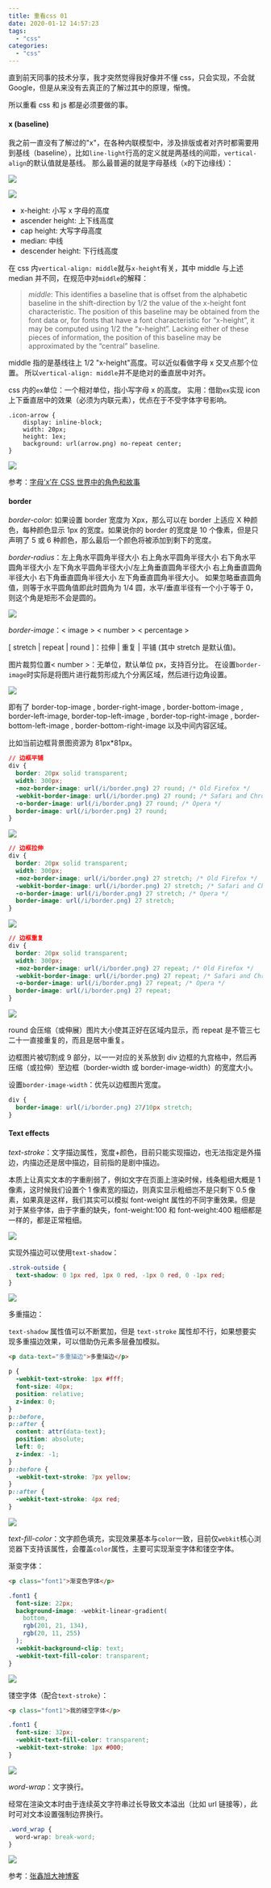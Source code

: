```yaml
---
title: 重看css 01
date: 2020-01-12 14:57:23
tags:
  - "css"
categories:
  - "css"
---
```


直到前天同事的技术分享，我才突然觉得我好像并不懂 css，只会实现，不会就 Google，但是从来没有去真正的了解过其中的原理，惭愧。

所以重看 css 和 js 都是必须要做的事。

#### x (baseline)

我之前一直没有了解过的"x"，在各种内联模型中，涉及排版或者对齐时都需要用到基线（baseline），比如`line-light`行高的定义就是两基线的间距，`vertical-align`的默认值就是基线。
那么最普遍的就是字母基线（`x`的下边缘线）：

![](https://image.zhangxinxu.com/image/blog/201506/2015-06-28_105734.png)

![](https://image.zhangxinxu.com/image/blog/201506/410px-Typography_Line_Terms.svg.png)

- x-height: 小写 x 字母的高度
- ascender height: 上下线高度
- cap height: 大写字母高度
- median: 中线
- descender height: 下行线高度

在 css 内`vertical-align: middle`就与`x-height`有关，其中 middle 与上述 median 并不同，在规范中对`middle`的解释：

> _middle_: This identifies a baseline that is offset from the alphabetic baseline in the shift-direction by 1/2 the value of the x-height font characteristic. The position of this baseline may be obtained from the font data or, for fonts that have a font characteristic for “x-height”, it may be computed using 1/2 the “x-height”. Lacking either of these pieces of information, the position of this baseline may be approximated by the “central” baseline.

middle 指的是基线往上 1/2 "x-height"高度。可以近似看做字母 x 交叉点那个位置。
所以`vertical-align: middle`并不是绝对的垂直居中对齐。

css 内的`ex`单位：一个相对单位，指小写字母 x 的高度。
实用：借助`ex`实现 icon 上下垂直居中的效果（必须为内联元素），优点在于不受字体字号影响。

```
.icon-arrow {
    display: inline-block;
    width: 20px;
    height: 1ex;
    background: url(arrow.png) no-repeat center;
}
```

![](https://image.zhangxinxu.com/image/blog/201506/2015-06-28_143139.png)

参考：[字母’x’在 CSS 世界中的角色和故事](https://www.zhangxinxu.com/wordpress/2015/06/about-letter-x-of-css/)

#### border

_border-color_: 如果设置 border 宽度为 Xpx，那么可以在 border 上适应 X 种颜色，每种颜色显示 1px 的宽度。如果说你的 border 的宽度是 10 个像素，但是只声明了 5 或 6 种颜色，那么最后一个颜色将被添加到剩下的宽度。

_border-radius_：左上角水平圆角半径大小 右上角水平圆角半径大小 右下角水平圆角半径大小 左下角水平圆角半径大小/左上角垂直圆角半径大小 右上角垂直圆角半径大小 右下角垂直圆角半径大小 左下角垂直圆角半径大小。
如果忽略垂直圆角值，则等于水平圆角值即此时圆角为 1/4 圆，水平/垂直半径有一个小于等于 0，则这个角是矩形不会是圆的。

![](https://image.zhangxinxu.com/image/blog/201511/2015-11-01_191017-highlight.png)

_border-image_：< image > < number > < percentage >

[ stretch | repeat | round ]：拉伸 | 重复 | 平铺 (其中 stretch 是默认值)。

图片裁剪位置< number >：无单位，默认单位 px，支持百分比。
在设置`border-image`时实际是将图片进行裁剪形成九个分离区域，然后进行边角设置。

![](http://image.zhangxinxu.com/image/blog/201001/jiugong.gif)

即有了 border-top-image , border-right-image , border-bottom-image , border-left-image, border-top-left-image , border-top-right-image , border-bottom-left-image , border-bottom-right-image 以及中间内容区域。

比如当前边框背景图资源为 81px\*81px。

```css
// 边框平铺
div {
  border: 20px solid transparent;
  width: 300px;
  -moz-border-image: url(/i/border.png) 27 round; /* Old Firefox */
  -webkit-border-image: url(/i/border.png) 27 round; /* Safari and Chrome */
  -o-border-image: url(/i/border.png) 27 round; /* Opera */
  border-image: url(/i/border.png) 27 round;
}
```

![](http://image.zhangxinxu.com/image/blog/201001/2010-01-08_164725.png)

```css
// 边框拉伸
div {
  border: 20px solid transparent;
  width: 300px;
  -moz-border-image: url(/i/border.png) 27 stretch; /* Old Firefox */
  -webkit-border-image: url(/i/border.png) 27 stretch; /* Safari and Chrome */
  -o-border-image: url(/i/border.png) 27 stretch; /* Opera */
  border-image: url(/i/border.png) 27 stretch;
}
```

![](http://image.zhangxinxu.com/image/blog/201001/2010-01-08_140351.png)

```css
// 边框重复
div {
  border: 20px solid transparent;
  width: 300px;
  -moz-border-image: url(/i/border.png) 27 repeat; /* Old Firefox */
  -webkit-border-image: url(/i/border.png) 27 repeat; /* Safari and Chrome */
  -o-border-image: url(/i/border.png) 27 repeat; /* Opera */
  border-image: url(/i/border.png) 27 repeat;
}
```

![](https://image.zhangxinxu.com/image/blog/201001/2010-01-08_170850.png)

round 会压缩（或伸展）图片大小使其正好在区域内显示，而 repeat 是不管三七二十一直接重复的，而且是居中重复。

边框图片被切割成 9 部分，以一一对应的关系放到 div 边框的九宫格中，然后再压缩（或拉伸）至边框（border-width 或 border-image-width）的宽度大小。

设置`border-image-width`：优先以边框图片宽度。

```css
div {
  border-image: url(/i/border.png) 27/10px stretch;
}
```

#### Text effects

_text-stroke_：文字描边属性，宽度+颜色，目前只能实现描边，也无法指定是外描边，内描边还是居中描边，目前指的是剧中描边。

本质上让真实文本的字重削弱了，例如文字在页面上渲染时候，线条粗细大概是 1 像素，这时候我们设置个 1 像素宽的描边，则真实显示粗细岂不是只剩下 0.5 像素，如果真是这样，我们其实可以模拟 font-weight 属性的不同字重效果。但是对于某些字体，由于字重的缺失，font-weight:100 和 font-weight:400 粗细都是一样的，都是正常粗细。

![](https://image.zhangxinxu.com/image/blog/201706/2017-06-04_175554.png)

实现外描边可以使用`text-shadow`：

```css
.strok-outside {
  text-shadow: 0 1px red, 1px 0 red, -1px 0 red, 0 -1px red;
}
```

![](https://image.zhangxinxu.com/image/blog/201706/2017-06-04_205440.png)

多重描边：

`text-shadow` 属性值可以不断累加，但是 `text-stroke` 属性却不行，如果想要实现多重描边效果，可以借助伪元素多层叠加模拟。

```html
<p data-text="多重描边">多重描边</p>
```

```css
p {
  -webkit-text-stroke: 1px #fff;
  font-size: 40px;
  position: relative;
  z-index: 0;
}
p::before,
p::after {
  content: attr(data-text);
  position: absolute;
  left: 0;
  z-index: -1;
}
p::before {
  -webkit-text-stroke: 7px yellow;
}
p::after {
  -webkit-text-stroke: 4px red;
}
```

![](https://image.zhangxinxu.com/image/blog/201706/2017-06-04_211947.png)

_text-fill-color_：文字颜色填充，实现效果基本与`color`一致，目前仅`webkit`核心浏览器下支持该属性，会覆盖`color`属性，主要可实现渐变字体和镂空字体。

渐变字体：

```html
<p class="font1">渐变色字体</p>
```

```css
.font1 {
  font-size: 22px;
  background-image: -webkit-linear-gradient(
    bottom,
    rgb(201, 21, 134),
    rgb(20, 11, 255)
  );
  -webkit-background-clip: text;
  -webkit-text-fill-color: transparent;
}
```

![](https://upload-images.jianshu.io/upload_images/6080416-d411cc5334e83b22.PNG?imageMogr2/auto-orient/strip|imageView2/2/w/135/format/webp)

镂空字体（配合`text-stroke`）：

```html
<p class="font1">我的镂空字体</p>
```

```css
.font1 {
  font-size: 32px;
  -webkit-text-fill-color: transparent;
  -webkit-text-stroke: 1px #000;
}
```

![](https://upload-images.jianshu.io/upload_images/6080416-57515b6a4b0c68f4.PNG?imageMogr2/auto-orient/strip|imageView2/2/w/245/format/webp)

_word-wrap_：文字换行。

经常在渲染文本时由于连续英文字符串过长导致文本溢出（比如 url 链接等），此时可对文本设置强制边界换行。

```css
.word_wrap {
  word-wrap: break-word;
}
```
![](http://image.zhangxinxu.com/image/web/css3/2010-03-08_012239.png)

参考：[张鑫旭大神博客](https://www.zhangxinxu.com/)